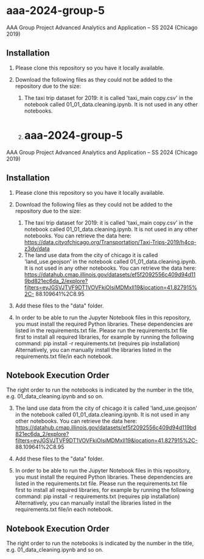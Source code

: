 # aaa-2024-group-5
AAA Group Project Advanced Analytics and Application – SS 2024 (Chicago 2019)

## Installation

1. Please clone this repository so you have it locally available. 

2. Download the following files as they could not be added to the repository due to the size:
   1. The taxi trip dataset for 2019: it is called 'taxi_main copy.csv' in the notebook called 01_01_data.cleaning.ipynb. It is not used in any other notebooks.
   2. # aaa-2024-group-5
AAA Group Project Advanced Analytics and Application – SS 2024 (Chicago 2019)

## Installation

1. Please clone this repository so you have it locally available. 

2. Download the following files as they could not be added to the repository due to the size:
   1. The taxi trip dataset for 2019: it is called 'taxi_main copy.csv' in the notebook called 01_01_data.cleaning.ipynb. It is not used in any other notebooks.
      You can retrieve the data here: 
      https://data.cityofchicago.org/Transportation/Taxi-Trips-2019/h4cq-z3dy/data
   2. The land use data from the city of chicago it is called 'land_use.geojson' in the notebook called 01_01_data.cleaning.ipynb. It is not used in any other notebooks.
      You can retrieve the data here: https://datahub.cmap.illinois.gov/datasets/ef5f2092556c409d94d119bd821ec6da_2/explore?filters=eyJGSVJTVF9DT1VOVFkiOlsiMDMxIl19&location=41.827915%2C-  88.109641%2C8.95

4. Add these files to the "data" folder.

5. In order to be able to run the Jupyter Notebook files in this repository, you must install the required Python libraries. These dependencies are listed in the requirements.txt file. Please run the requirements.txt file first to install all required libraries, for example by running the following command:  pip install -r requirements.txt (requires pip installation)
Alternatively, you can manually install the libraries listed in the requirements.txt file/in each notebook. 


## Notebook Execution Order

The right order to run the notebooks is indicated by the number in the title, e.g. 01_data_cleaning.ipynb and so on.


   3. The land use data from the city of chicago it is called 'land_use.geojson' in the notebook called 01_01_data.cleaning.ipynb. It is not used in any other notebooks.
      You can retrieve the data here: https://datahub.cmap.illinois.gov/datasets/ef5f2092556c409d94d119bd821ec6da_2/explore?filters=eyJGSVJTVF9DT1VOVFkiOlsiMDMxIl19&location=41.827915%2C-  88.109641%2C8.95

4. Add these files to the "data" folder.

5. In order to be able to run the Jupyter Notebook files in this repository, you must install the required Python libraries. These dependencies are listed in the requirements.txt file. Please run the requirements.txt file first to install all required libraries, for example by running the following command:  pip install -r requirements.txt (requires pip installation)
Alternatively, you can manually install the libraries listed in the requirements.txt file/in each notebook. 


## Notebook Execution Order

The right order to run the notebooks is indicated by the number in the title, e.g. 01_data_cleaning.ipynb and so on.








